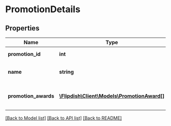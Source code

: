 # PromotionDetails

## Properties
Name | Type | Description | Notes
------------ | ------------- | ------------- | -------------
**promotion_id** | **int** | Promotion Id | [optional] 
**name** | **string** | The name of the promotion | [optional] 
**promotion_awards** | [**\Flipdish\\Client\Models\PromotionAward[]**](PromotionAward.md) | The items that this promotion will award | [optional] 

[[Back to Model list]](../README.md#documentation-for-models) [[Back to API list]](../README.md#documentation-for-api-endpoints) [[Back to README]](../README.md)



